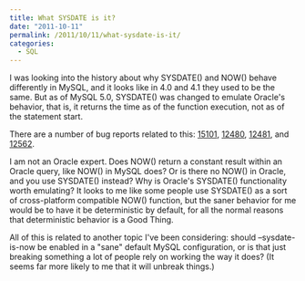 ```yaml
---
title: What SYSDATE is it?
date: "2011-10-11"
permalink: /2011/10/11/what-sysdate-is-it/
categories:
  - SQL
---
```

I was looking into the history about why SYSDATE() and NOW() behave differently in MySQL, and it looks like in 4.0 and 4.1 they used to be the same. But as of MySQL 5.0, SYSDATE() was changed to emulate Oracle's behavior, that is, it returns the time as of the function execution, not as of the statement start.

There are a number of bug reports related to this: [15101][1], [12480][2], [12481][3], and [12562][4].

I am not an Oracle expert. Does NOW() return a constant result within an Oracle query, like NOW() in MySQL does? Or is there no NOW() in Oracle, and you use SYSDATE() instead? Why is Oracle's SYSDATE() functionality worth emulating? It looks to me like some people use SYSDATE() as a sort of cross-platform compatible NOW() function, but the saner behavior for me would be to have it be deterministic by default, for all the normal reasons that deterministic behavior is a Good Thing.

All of this is related to another topic I've been considering: should &#8211;sysdate-is-now be enabled in a "sane" default MySQL configuration, or is that just breaking something a lot of people rely on working the way it does? (It seems far more likely to me that it will unbreak things.)

 [1]: http://bugs.mysql.com/bug.php?id=15101
 [2]: http://bugs.mysql.com/bug.php?id=12480
 [3]: http://bugs.mysql.com/bug.php?id=12481
 [4]: http://bugs.mysql.com/bug.php?id=12562
